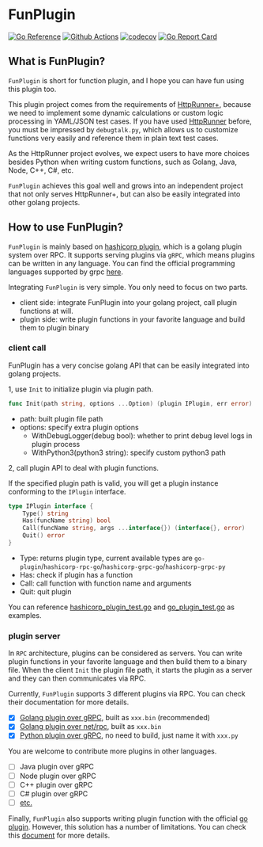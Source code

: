 # FunPlugin

[![Go Reference](https://pkg.go.dev/badge/github.com/httprunner/funplugin.svg)](https://pkg.go.dev/github.com/httprunner/funplugin)
[![Github Actions](https://github.com/httprunner/funplugin/actions/workflows/unittest.yml/badge.svg)](https://github.com/httprunner/funplugin/actions)
[![codecov](https://codecov.io/gh/httprunner/funplugin/branch/main/graph/badge.svg?token=DW3K2R1PNC)](https://codecov.io/gh/httprunner/funplugin)
[![Go Report Card](https://goreportcard.com/badge/github.com/httprunner/funplugin)](https://goreportcard.com/report/github.com/httprunner/funplugin)

## What is FunPlugin?

`FunPlugin` is short for function plugin, and I hope you can have fun using this plugin too.

This plugin project comes from the requirements of [HttpRunner+], because we need to implement some dynamic calculations or custom logic processing in YAML/JSON test cases. If you have used [HttpRunner] before, you must be impressed by `debugtalk.py`, which allows us to customize functions very easily and reference them in plain text test cases.

As the HttpRunner project evolves, we expect users to have more choices besides Python when writing custom functions, such as Golang, Java, Node, C++, C#, etc.

`FunPlugin` achieves this goal well and grows into an independent project that not only serves HttpRunner+, but can also be easily integrated into other golang projects.

## How to use FunPlugin?

`FunPlugin` is mainly based on [hashicorp plugin], which is a golang plugin system over RPC. It supports serving plugins via `gRPC`, which means plugins can be written in any language. You can find the official programming languages supported by grpc [here][grpc-lang].

Integrating `FunPlugin` is very simple. You only need to focus on two parts.

- client side: integrate FunPlugin into your golang project, call plugin functions at will.
- plugin side: write plugin functions in your favorite language and build them to plugin binary

### client call

FunPlugin has a very concise golang API that can be easily integrated into golang projects.

1, use `Init` to initialize plugin via plugin path.

```go
func Init(path string, options ...Option) (plugin IPlugin, err error)
```

- path: built plugin file path
- options: specify extra plugin options
  - WithDebugLogger(debug bool): whether to print debug level logs in plugin process
  - WithPython3(python3 string): specify custom python3 path

2, call plugin API to deal with plugin functions.

If the specified plugin path is valid, you will get a plugin instance conforming to the `IPlugin` interface.

```go
type IPlugin interface {
	Type() string
	Has(funcName string) bool
	Call(funcName string, args ...interface{}) (interface{}, error)
	Quit() error
}
```

- Type: returns plugin type, current available types are `go-plugin`/`hashicorp-rpc-go`/`hashicorp-grpc-go`/`hashicorp-grpc-py`
- Has: check if plugin has a function
- Call: call function with function name and arguments
- Quit: quit plugin

You can reference [hashicorp_plugin_test.go] and [go_plugin_test.go] as examples.

### plugin server

In `RPC` architecture, plugins can be considered as servers. You can write plugin functions in your favorite language and then build them to a binary file. When the client `Init` the plugin file path, it starts the plugin as a server and they can then communicates via RPC.

Currently, `FunPlugin` supports 3 different plugins via RPC. You can check their documentation for more details.

- [x] [Golang plugin over gRPC][go-grpc-plugin], built as `xxx.bin` (recommended)
- [x] [Golang plugin over net/rpc][go-rpc-plugin], built as `xxx.bin`
- [x] [Python plugin over gRPC][python-grpc-plugin], no need to build, just name it with `xxx.py`

You are welcome to contribute more plugins in other languages.

- [ ] Java plugin over gRPC
- [ ] Node plugin over gRPC
- [ ] C++ plugin over gRPC
- [ ] C# plugin over gRPC
- [ ] [etc.][grpc-lang]

Finally, `FunPlugin` also supports writing plugin function with the official [go plugin]. However, this solution has a number of limitations. You can check this [document][go-plugin] for more details.


[HttpRunner+]: https://github.com/httprunner/hrp
[HttpRunner]: https://github.com/httprunner/httprunner
[hashicorp plugin]: https://github.com/hashicorp/go-plugin
[grpc-lang]: https://www.grpc.io/docs/languages/
[go plugin]: https://pkg.go.dev/plugin
[examples/plugin/]: ../examples/plugin/
[examples/plugin/debugtalk.go]: ../examples/plugin/debugtalk.go
[hashicorp_plugin_test.go]: hashicorp_plugin_test.go
[go_plugin_test.go]: go_plugin_test.go
[go-grpc-plugin]: docs/go-grpc-plugin.md
[go-rpc-plugin]: docs/go-rpc-plugin.md
[python-grpc-plugin]: docs/python-grpc-plugin.md
[go-plugin]: docs/go-plugin.md
